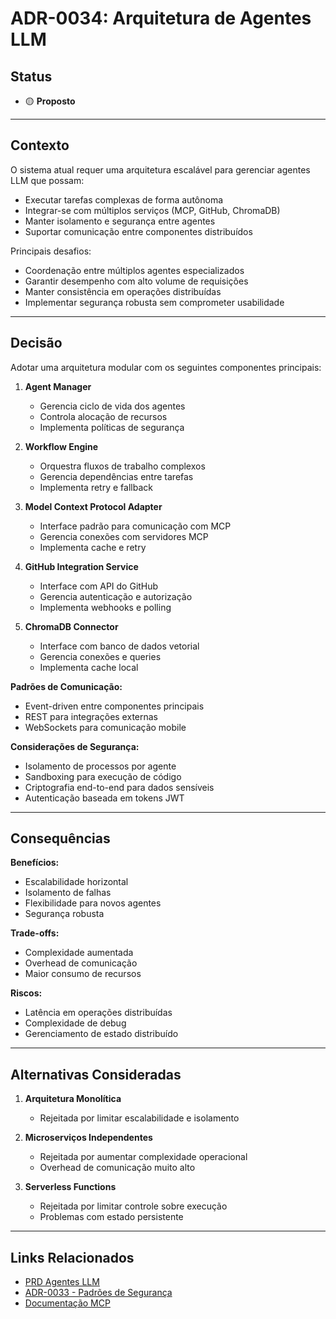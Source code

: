 # ADR-0034: Arquitetura de Agentes LLM

## Status

- 🟡 **Proposto**

---

## Contexto

O sistema atual requer uma arquitetura escalável para gerenciar agentes LLM que possam:
- Executar tarefas complexas de forma autônoma
- Integrar-se com múltiplos serviços (MCP, GitHub, ChromaDB)
- Manter isolamento e segurança entre agentes
- Suportar comunicação entre componentes distribuídos

Principais desafios:
- Coordenação entre múltiplos agentes especializados
- Garantir desempenho com alto volume de requisições
- Manter consistência em operações distribuídas
- Implementar segurança robusta sem comprometer usabilidade

---

## Decisão

Adotar uma arquitetura modular com os seguintes componentes principais:

1. **Agent Manager**
   - Gerencia ciclo de vida dos agentes
   - Controla alocação de recursos
   - Implementa políticas de segurança

2. **Workflow Engine**
   - Orquestra fluxos de trabalho complexos
   - Gerencia dependências entre tarefas
   - Implementa retry e fallback

3. **Model Context Protocol Adapter**
   - Interface padrão para comunicação com MCP
   - Gerencia conexões com servidores MCP
   - Implementa cache e retry

4. **GitHub Integration Service**
   - Interface com API do GitHub
   - Gerencia autenticação e autorização
   - Implementa webhooks e polling

5. **ChromaDB Connector**
   - Interface com banco de dados vetorial
   - Gerencia conexões e queries
   - Implementa cache local

**Padrões de Comunicação:**
- Event-driven entre componentes principais
- REST para integrações externas
- WebSockets para comunicação mobile

**Considerações de Segurança:**
- Isolamento de processos por agente
- Sandboxing para execução de código
- Criptografia end-to-end para dados sensíveis
- Autenticação baseada em tokens JWT

---

## Consequências

**Benefícios:**
- Escalabilidade horizontal
- Isolamento de falhas
- Flexibilidade para novos agentes
- Segurança robusta

**Trade-offs:**
- Complexidade aumentada
- Overhead de comunicação
- Maior consumo de recursos

**Riscos:**
- Latência em operações distribuídas
- Complexidade de debug
- Gerenciamento de estado distribuído

---

## Alternativas Consideradas

1. **Arquitetura Monolítica**
   - Rejeitada por limitar escalabilidade e isolamento

2. **Microserviços Independentes**
   - Rejeitada por aumentar complexidade operacional
   - Overhead de comunicação muito alto

3. **Serverless Functions**
   - Rejeitada por limitar controle sobre execução
   - Problemas com estado persistente

---

## Links Relacionados

- [PRD Agentes LLM](../../requirements/prd-agentes-llm.md)
- [ADR-0033 - Padrões de Segurança](../../adr/ADR-0033-Padroes-Seguranca.md)
- [Documentação MCP](../../docs/llm-services.md)